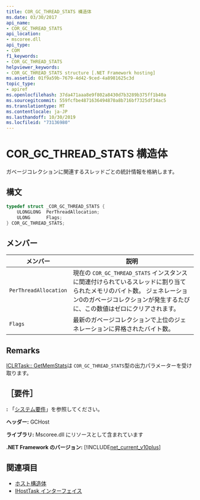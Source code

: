 ```yaml
---
title: COR_GC_THREAD_STATS 構造体
ms.date: 03/30/2017
api_name:
- COR_GC_THREAD_STATS
api_location:
- mscoree.dll
api_type:
- COM
f1_keywords:
- COR_GC_THREAD_STATS
helpviewer_keywords:
- COR_GC_THREAD_STATS structure [.NET Framework hosting]
ms.assetid: 01f9a59b-7679-4d42-9ced-4a8981625c3d
topic_type:
- apiref
ms.openlocfilehash: 37da471aaa8e9f802a8430d7b3289b375ff1b40a
ms.sourcegitcommit: 559fcfbe4871636494870a8b716bf7325df34ac5
ms.translationtype: MT
ms.contentlocale: ja-JP
ms.lasthandoff: 10/30/2019
ms.locfileid: "73136980"
---
```

# <a name="cor_gc_thread_stats-structure"></a>COR_GC_THREAD_STATS 構造体
ガベージコレクションに関連するスレッドごとの統計情報を格納します。  
  
## <a name="syntax"></a>構文  
  
```cpp  
typedef struct _COR_GC_THREAD_STATS {  
    ULONGLONG  PerThreadAllocation;   
    ULONG      Flags;   
} COR_GC_THREAD_STATS;  
```  
  
## <a name="members"></a>メンバー  
  
|メンバー|説明|  
|------------|-----------------|  
|`PerThreadAllocation`|現在の `COR_GC_THREAD_STATS` インスタンスに関連付けられているスレッドに割り当てられたメモリのバイト数。 ジェネレーション0のガベージコレクションが発生するたびに、この数値はゼロにクリアされます。|  
|`Flags`|最新のガベージコレクションで上位のジェネレーションに昇格されたバイト数。|  
  
## <a name="remarks"></a>Remarks  
 [ICLRTask:: GetMemStats](../../../../docs/framework/unmanaged-api/hosting/iclrtask-getmemstats-method.md)は `COR_GC_THREAD_STATS`型の出力パラメーターを受け取ります。  
  
## <a name="requirements"></a>［要件］  
 **:** 「[システム要件](../../../../docs/framework/get-started/system-requirements.md)」を参照してください。  
  
 **ヘッダー:** GCHost  
  
 **ライブラリ:** Mscoree.dll にリソースとして含まれています  
  
 **.NET Framework のバージョン:** [!INCLUDE[net_current_v10plus](../../../../includes/net-current-v10plus-md.md)]  
  
## <a name="see-also"></a>関連項目

- [ホスト構造体](../../../../docs/framework/unmanaged-api/hosting/hosting-structures.md)
- [IHostTask インターフェイス](../../../../docs/framework/unmanaged-api/hosting/ihosttask-interface.md)
